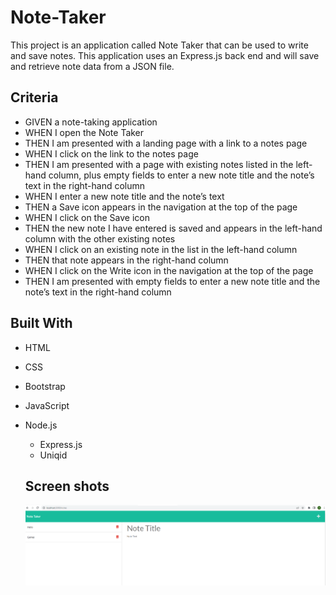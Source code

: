 # Note-Taker

This project is an application called Note Taker that can be used to write and save notes. This application uses an Express.js back end and will save and retrieve note data from a JSON file. 

## Criteria

- GIVEN a note-taking application
- WHEN I open the Note Taker
- THEN I am presented with a landing page with a link to a notes page
- WHEN I click on the link to the notes page
- THEN I am presented with a page with existing notes listed in the left-hand column, plus empty fields to enter a new note title and the note’s text in the right-hand column
- WHEN I enter a new note title and the note’s text
- THEN a Save icon appears in the navigation at the top of the page
- WHEN I click on the Save icon
- THEN the new note I have entered is saved and appears in the left-hand column with the other existing notes
- WHEN I click on an existing note in the list in the left-hand column
- THEN that note appears in the right-hand column
- WHEN I click on the Write icon in the navigation at the top of the page
- THEN I am presented with empty fields to enter a new note title and the note’s text in the right-hand column


## Built With
- HTML
- CSS
- Bootstrap 
- JavaScript
- Node.js
  - Express.js
  - Uniqid


  ## Screen shots

  ![Shot-1](./public/assets/ScreenShots/Screenshot.png)